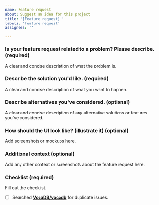 ```yaml
---
name: Feature request
about: Suggest an idea for this project
title: '[Feature request] '
labels: 'feature request'
assignees: ''

---
```


### Is your feature request related to a problem? Please describe. (required)
A clear and concise description of what the problem is.

### Describe the solution you'd like. (required)
A clear and concise description of what you want to happen.

### Describe alternatives you've considered. (optional)
A clear and concise description of any alternative solutions or features you've considered.

### How should the UI look like? (illustrate it) (optional)
Add screenshots or mockups here.

### Additional context (optional)
Add any other context or screenshots about the feature request here.

### Checklist (required)

Fill out the checklist.

- [ ] Searched **[VocaDB/vocadb](https://github.com/VocaDB/vocadb/issues)** for duplicate issues.
